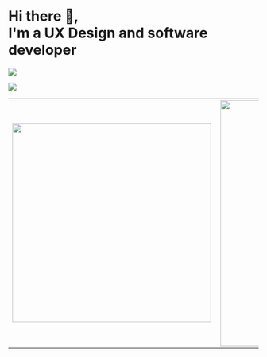 <h1>
Hi there 👋, <br/>I'm a UX Design and software developer
</h1>

<p>
  <img src="https://skillicons.dev/icons?i=js,react,next,nuxt,vue,nodejs,php,wordpress,html,css,sass,git,aws,cloudflare" />
</p>
<p>
  <img src="https://skillicons.dev/icons?i=xd,figma,photoshop,illustrator" />
</p>
<center>
<table>
    <tr>
        <td><img width="400px" align="left" src="https://github-readme-stats.vercel.app/api/top-langs/?username=01lexandre&hide=html&layout=compact&theme=buefy" /></td>
        <td><img width="495px" align="left" src="https://github-readme-stats.vercel.app/api?username=01lexandre&theme=buefy"/></td>
    </tr>   
</table>
</center>  
